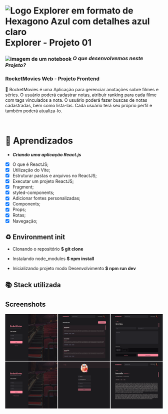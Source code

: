 # <img src="https://imgur.com/X4HdxWx.png"  width="50px" align="center" alt="Logo Explorer em formato de Hexagono Azul com detalhes azul claro"> Explorer - Projeto 01 


 



### <img src="https://imgur.com/VhTBbHg.png" alt="imagem de um notebook" align="center" width="30px"> _**O que desenvolvemos neste Projeto?**_
### **RocketMovies Web - Projeto Frontend**
📌 RocketMovies é uma Aplicação para gerenciar anotações sobre filmes e séries. O usuário poderá cadastrar notas, atribuir ranking para cada filme com tags vinculados a nota. O usuário poderá fazer buscas de notas cadastradas, bem como lista-las. Cada usuário terá seu próprio perfil e também poderá atualiza-lo. 

<br>

# :book: Aprendizados
* _**Criando uma aplicação React.js**_
- [x]  O que é ReactJS;
- [x]  Utilização do Vite;
- [x]  Estruturar pastas e arquivos no ReactJS;
- [x]  Executar um projeto ReactJS;
- [x]  Fragment;
- [x]  styled-components;
- [x]  Adicionar fontes personalizadas;
- [x]  Components;
- [x]  Props;
- [x]  Rotas;
- [x]  Navegação;

## ♻️ Environment init

- Clonando o repositório
  **$ git clone**

- Instalando node_modules
  **$ npm install**

- Inicializando projeto modo Desenvolvimento
  **$ npm run dev**

## 📚 Stack utilizada

## Screenshots

<div style="display: grid; grid-template-columns: repeat(3, 1fr); gap: 2px">
<img src="./public/assets/signin.png" height="150px">
<img src="./public/assets/home.png" height="150px">
<img src="./public/assets/create-movie.png" height="150px">
<img src="./public/assets/signup.png" height="150px">
<img src="./public/assets/profile.png" height="150px">
<img src="./public/assets/movie -preview.png" height="150px">
</div>
